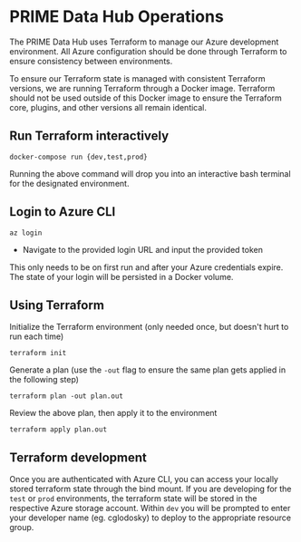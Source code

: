 # PRIME Data Hub Operations

The PRIME Data Hub uses Terraform to manage our Azure development environment. All Azure configuration should be done through Terraform to ensure consistency between environments.

To ensure our Terraform state is managed with consistent Terraform versions, we are running Terraform through a Docker image. Terraform should not be used outside of this Docker image to ensure the Terraform core, plugins, and other versions all remain identical.


## Run Terraform interactively

```docker-compose run {dev,test,prod}```

Running the above command will drop you into an interactive bash terminal for the designated environment.


## Login to Azure CLI

```az login```
- Navigate to the provided login URL and input the provided token

This only needs to be on first run and after your Azure credentials expire. The state of your login will be persisted in a Docker volume.


## Using Terraform

Initialize the Terraform environment (only needed once, but doesn't hurt to run each time)
```
terraform init
```

Generate a plan (use the  `-out` flag to ensure the same plan gets applied in the following step)
```
terraform plan -out plan.out
```

Review the above plan, then apply it to the environment
```
terraform apply plan.out
```


## Terraform development

Once you are authenticated with Azure CLI, you can access your locally stored terraform state through the bind mount.  If you are developing for the `test` or `prod` environments, the terraform state will be stored in the respective Azure storage account. Within `dev` you will be prompted to enter your developer name (eg. cglodosky) to deploy to the appropriate resource group.
